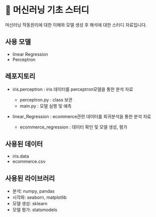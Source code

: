 # 📘 머신러닝 기초 스터디
머신러닝 작동원리에 대한 이해와 모델 생성 후 해석에 대한 스터디 자료입니다.




## 사용 모델
- linear Regression
- Perceptron




## 레포지토리
- iris.perceptron : iris 데이터를 perceptron모델을 통한 분석 자료
    - perceptron.py : class 보관
    - main.py : 모델 실행 및 예측

- linear_Regression : ecommerce관련 데이터를 회귀분석을 통한 분석 자료
    - ecommerce_regression : 데이터 확인 및 모델 생성, 평가




## 사용된 데이터 
- iris.data 
- ecommerce.csv




## 사용된 라이브러리
- 분석: numpy, pandas
- 시각화: seaborn, matplotlib
- 모델 생성: sklearn
- 모델 평가: statsmodels 
